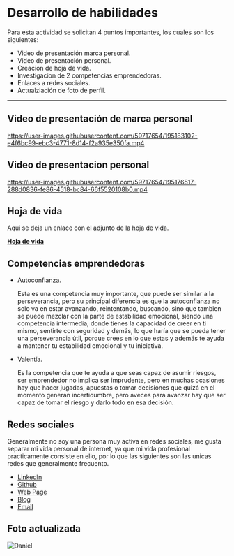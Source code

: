 # Desarrollo de habilidades

Para esta actividad se solicitan 4 puntos importantes, los cuales son los siguientes:

- Video de presentación marca personal.
- Video de presentación personal.
- Creacion de hoja de vida.
- Investigacion de 2 competencias emprendedoras.
- Enlaces a redes sociales.
- Actualziación de foto de perfil.

---

## Video de presentación de marca personal

https://user-images.githubusercontent.com/59717654/195183102-e4f6bc99-ebc3-4771-8d14-f2a935e350fa.mp4

## Video de presentacion personal

https://user-images.githubusercontent.com/59717654/195176517-288d0836-fe86-4518-bc84-66f5520108b0.mp4

## Hoja de vida

Aqui se deja un enlace con el adjunto de la hoja de vida.

[**Hoja de vida**](https://github.com/pastelito02/UCN/files/9759026/HojadevidaDaniel.pdf)

## Competencias emprendedoras

- Autoconfianza.

  Esta es una competencia muy importante, que puede ser similar a la perseverancia,
  pero su principal diferencia es que la autoconfianza no solo va en estar avanzando,
  reintentando, buscando, sino que tambien se puede mezclar con la parte de estabilidad
  emocional, siendo una competencia intermedia, donde tienes la capacidad de creer en
  ti mismo, sentirte con seguridad y demás, lo que haría que se pueda tener una
  perseverancia útil, porque crees en lo que estas y además te ayuda a mantener tu
  estabilidad emocional y tu iniciativa.

- Valentía.

  Es la competencia que te ayuda a que seas capaz de asumir riesgos, ser emprendedor
  no implica ser imprudente, pero en muchas ocasiones hay que hacer jugadas, apuestas
  o tomar decisiones que quizá en el momento generan incertidumbre, pero aveces para
  avanzar hay que ser capaz de tomar el riesgo y darlo todo en esa decisión.


## Redes sociales

Generalmente no soy una persona muy activa en redes sociales, me gusta separar mi
vida personal de internet, ya que mi vida profesional practicamente consiste en ello,
por lo que las siguientes son las unicas redes que generalmente frecuento.

- [LinkedIn](https://www.linkedin.com/in/deaguirreb/)
- [Github](https://github.com/pastelito02)
- [Web Page](https://www.slayfer.dev/)
- [Blog](https://blog.slayfer.dev/)
- [Email](mailto:hola@slayfer.dev)

## Foto actualizada

![Daniel](https://user-images.githubusercontent.com/59717654/195177201-452ee89e-0f15-4818-81b9-b77979a7fe10.png)
